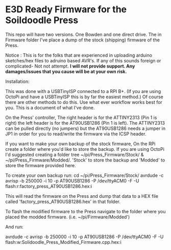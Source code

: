 # E3D Ready Firmware for the Soildoodle Press

This repo will have two versions. One Bowden and one direct drive. The in Firmware folder I've place a dump of the stock (shipping) firmware of the Press. 

Notice : This is for the folks that are experienced in uploading arduino sketches/hex files to adruino based AVR's. If any of this sounds foreign or complicated- Not not attempt. <b>I will not provide support. Any damages/issues that you cause will be at your own risk.</b>

Installation:

This was done with a USBTinyISP connected to a RPI B+. (If you are using OctoPi and have a USBTinyISP this is by far the easiest method.) Of course there are other methods to do this. Use what ever workflow works best for you. This is a document of what I've done.

On the Press' controller, The right header is for the ATTINY2313 (Pin 1 is right) the left header is for the AT90USB1286 (Pin 1 is left). The ATTINY2313 can be pulled directly (no jumpers) but the AT90USB1286 needs a jumper in JP1 in order for you to read/write the firmware via the ICSP header.

If you want to make your own backup of the stock firmware, On the RPi create a folder where you'd like to store the backup. If you are using OctoPi I'd suggested creating a folder tree ~/pi/Press_Firmware/Stock/ & ~/pi/Press_Firmware/Modded/. 'Stock' to store the backup and 'Modded' to store the firmware provided here. 

To create your own backup run:
cd ~/pi/Press_Firmware/Stock/
avrdude -c avrisp -b 250000 -i 10 -p AT90USB1286 -P /dev/ttyACM0 -F -U flash:r:factory_press_AT90USB1286.hex:i

This will read the firmware on the Press and dump that data to a HEX file called 'factory_press_AT90USB1286.hex' in that folder.

To flash the modified firmware to the Press navigate to the folder where you placed the modded firmware. (i.e. ~/pi/Firmware/Modded')

And run: 

avrdude -c avrisp -b 250000 -i 10 -p AT90USB1286 -P /dev/ttyACM0 -F -U flash:w:Solidoodle_Press_Modified_Firmware.cpp.hex:i
